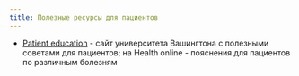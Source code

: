 ```yaml
---
title: Полезные ресурсы для пациентов
---
```


- [Patient education](https://www.uwmedicine.org/patient-resources/patient-education) - сайт университета Вашингтона с полезными советами для пациентов; на Health online - пояснения для пациентов по различным болезням
